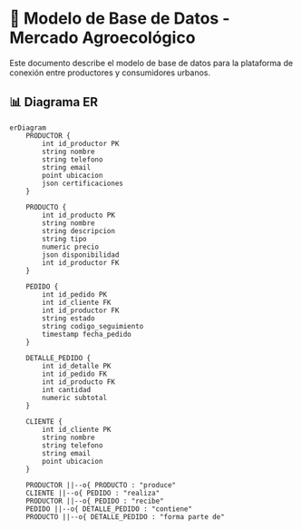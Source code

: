 # 📌 Modelo de Base de Datos - Mercado Agroecológico  

Este documento describe el modelo de base de datos para la plataforma de conexión entre productores y consumidores urbanos.  

## 📊 Diagrama ER  

```mermaid
erDiagram
    PRODUCTOR {
        int id_productor PK
        string nombre
        string telefono
        string email
        point ubicacion
        json certificaciones
    }
    
    PRODUCTO {
        int id_producto PK
        string nombre
        string descripcion
        string tipo
        numeric precio
        json disponibilidad
        int id_productor FK
    }
    
    PEDIDO {
        int id_pedido PK
        int id_cliente FK
        int id_productor FK
        string estado
        string codigo_seguimiento
        timestamp fecha_pedido
    }
    
    DETALLE_PEDIDO {
        int id_detalle PK
        int id_pedido FK
        int id_producto FK
        int cantidad
        numeric subtotal
    }
    
    CLIENTE {
        int id_cliente PK
        string nombre
        string telefono
        string email
        point ubicacion
    }
    
    PRODUCTOR ||--o{ PRODUCTO : "produce"
    CLIENTE ||--o{ PEDIDO : "realiza"
    PRODUCTOR ||--o{ PEDIDO : "recibe"
    PEDIDO ||--o{ DETALLE_PEDIDO : "contiene"
    PRODUCTO ||--o{ DETALLE_PEDIDO : "forma parte de"

